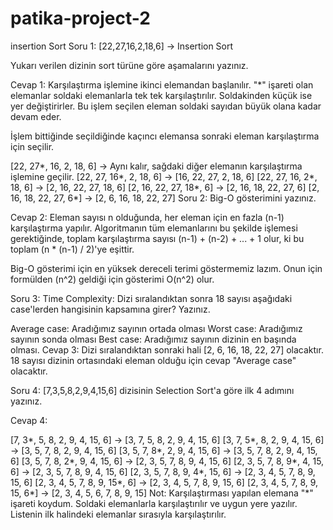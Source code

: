 # patika-project-2

insertion Sort
Soru 1: [22,27,16,2,18,6] -> Insertion Sort

Yukarı verilen dizinin sort türüne göre aşamalarını yazınız.

Cevap 1: Karşılaştırma işlemine ikinci elemandan başlanılır. "*" işareti olan elemanlar soldaki elemanlarla tek tek karşılaştırılır. Soldakinden küçük ise yer değiştirirler. Bu işlem seçilen eleman soldaki sayıdan büyük olana kadar devam eder.

İşlem bittiğinde seçildiğinde kaçıncı elemansa sonraki eleman karşılaştırma için seçilir.

[22, 27*, 16, 2, 18, 6] -> Aynı kalır, sağdaki diğer elemanın karşılaştırma işlemine geçilir.
[22, 27, 16*, 2, 18, 6] -> [16, 22, 27, 2, 18, 6]
[22, 27, 16, 2*, 18, 6] -> [2, 16, 22, 27, 18, 6]
[2, 16, 22, 27, 18*, 6] -> [2, 16, 18, 22, 27, 6]
[2, 16, 18, 22, 27, 6*] -> [2, 6, 16, 18, 22, 27]
Soru 2: Big-O gösterimini yazınız.

Cevap 2: Eleman sayısı n olduğunda, her eleman için en fazla (n-1) karşılaştırma yapılır. Algoritmanın tüm elemanlarını bu şekilde işlemesi gerektiğinde, toplam karşılaştırma sayısı (n-1) + (n-2) + ... + 1 olur, ki bu toplam (n * (n-1) / 2)'ye eşittir.

Big-O gösterimi için en yüksek dereceli terimi göstermemiz lazım. Onun için formülden (n^2) geldiği için gösterimi O(n^2) olur.

Soru 3: Time Complexity: Dizi sıralandıktan sonra 18 sayısı aşağıdaki case'lerden hangisinin kapsamına girer? Yazınız.

Average case: Aradığımız sayının ortada olması
Worst case: Aradığımız sayının sonda olması
Best case: Aradığımız sayının dizinin en başında olması.
Cevap 3: Dizi sıralandıktan sonraki hali [2, 6, 16, 18, 22, 27] olacaktır. 18 sayısı dizinin ortasındaki eleman olduğu için cevap "Average case" olacaktır.

Soru 4: [7,3,5,8,2,9,4,15,6] dizisinin Selection Sort'a göre ilk 4 adımını yazınız.

Cevap 4:

[7, 3*, 5, 8, 2, 9, 4, 15, 6] -> [3, 7, 5, 8, 2, 9, 4, 15, 6]
[3, 7, 5*, 8, 2, 9, 4, 15, 6] -> [3, 5, 7, 8, 2, 9, 4, 15, 6]
[3, 5, 7, 8*, 2, 9, 4, 15, 6] -> [3, 5, 7, 8, 2, 9, 4, 15, 6]
[3, 5, 7, 8, 2*, 9, 4, 15, 6] -> [2, 3, 5, 7, 8, 9, 4, 15, 6]
[2, 3, 5, 7, 8, 9*, 4, 15, 6] -> [2, 3, 5, 7, 8, 9, 4, 15, 6]
[2, 3, 5, 7, 8, 9, 4*, 15, 6] -> [2, 3, 4, 5, 7, 8, 9, 15, 6]
[2, 3, 4, 5, 7, 8, 9, 15*, 6] -> [2, 3, 4, 5, 7, 8, 9, 15, 6]
[2, 3, 4, 5, 7, 8, 9, 15, 6*] -> [2, 3, 4, 5, 6, 7, 8, 9, 15]
Not: Karşılaştırması yapılan elemana "*" işareti koydum. Soldaki elemanlarla karşılaştırılır ve uygun yere yazılır. Listenin ilk halindeki elemanlar sırasıyla karşılaştırılır.

